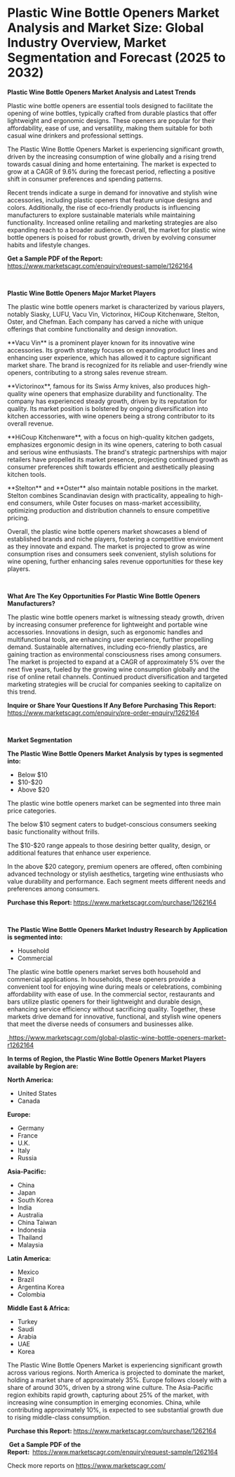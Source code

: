 <p><h1>Plastic Wine Bottle Openers Market Analysis and Market Size: Global Industry Overview, Market Segmentation and Forecast (2025 to 2032)</h1></p><p><strong>Plastic Wine Bottle Openers Market Analysis and Latest Trends</strong></p>
<p><p>Plastic wine bottle openers are essential tools designed to facilitate the opening of wine bottles, typically crafted from durable plastics that offer lightweight and ergonomic designs. These openers are popular for their affordability, ease of use, and versatility, making them suitable for both casual wine drinkers and professional settings. </p><p>The Plastic Wine Bottle Openers Market is experiencing significant growth, driven by the increasing consumption of wine globally and a rising trend towards casual dining and home entertaining. The market is expected to grow at a CAGR of 9.6% during the forecast period, reflecting a positive shift in consumer preferences and spending patterns. </p><p>Recent trends indicate a surge in demand for innovative and stylish wine accessories, including plastic openers that feature unique designs and colors. Additionally, the rise of eco-friendly products is influencing manufacturers to explore sustainable materials while maintaining functionality. Increased online retailing and marketing strategies are also expanding reach to a broader audience. Overall, the market for plastic wine bottle openers is poised for robust growth, driven by evolving consumer habits and lifestyle changes.</p></p>
<p><strong>Get a Sample PDF of the Report:&nbsp;</strong> <a href="https://www.marketscagr.com/enquiry/request-sample/1262164?utm_campaign=2041&utm_medium=2&utm_source=Github&utm_content=ia&utm_term=09022025&utm_id=plastic-wine-bottle-openers">https://www.marketscagr.com/enquiry/request-sample/1262164</a></p>
<p>&nbsp;</p>
<p><strong>Plastic Wine Bottle Openers Major Market Players</strong></p>
<p><p>The plastic wine bottle openers market is characterized by various players, notably Siasky, LUFU, Vacu Vin, Victorinox, HiCoup Kitchenware, Stelton, Oster, and Chefman. Each company has carved a niche with unique offerings that combine functionality and design innovation.</p><p>**Vacu Vin** is a prominent player known for its innovative wine accessories. Its growth strategy focuses on expanding product lines and enhancing user experience, which has allowed it to capture significant market share. The brand is recognized for its reliable and user-friendly wine openers, contributing to a strong sales revenue stream.</p><p>**Victorinox**, famous for its Swiss Army knives, also produces high-quality wine openers that emphasize durability and functionality. The company has experienced steady growth, driven by its reputation for quality. Its market position is bolstered by ongoing diversification into kitchen accessories, with wine openers being a strong contributor to its overall revenue.</p><p>**HiCoup Kitchenware**, with a focus on high-quality kitchen gadgets, emphasizes ergonomic design in its wine openers, catering to both casual and serious wine enthusiasts. The brand's strategic partnerships with major retailers have propelled its market presence, projecting continued growth as consumer preferences shift towards efficient and aesthetically pleasing kitchen tools.</p><p>**Stelton** and **Oster** also maintain notable positions in the market. Stelton combines Scandinavian design with practicality, appealing to high-end consumers, while Oster focuses on mass-market accessibility, optimizing production and distribution channels to ensure competitive pricing.</p><p>Overall, the plastic wine bottle openers market showcases a blend of established brands and niche players, fostering a competitive environment as they innovate and expand. The market is projected to grow as wine consumption rises and consumers seek convenient, stylish solutions for wine opening, further enhancing sales revenue opportunities for these key players.</p></p>
<p>&nbsp;</p>
<p><strong>What Are The Key Opportunities For Plastic Wine Bottle Openers Manufacturers?</strong></p>
<p><p>The plastic wine bottle openers market is witnessing steady growth, driven by increasing consumer preference for lightweight and portable wine accessories. Innovations in design, such as ergonomic handles and multifunctional tools, are enhancing user experience, further propelling demand. Sustainable alternatives, including eco-friendly plastics, are gaining traction as environmental consciousness rises among consumers. The market is projected to expand at a CAGR of approximately 5% over the next five years, fueled by the growing wine consumption globally and the rise of online retail channels. Continued product diversification and targeted marketing strategies will be crucial for companies seeking to capitalize on this trend.</p></p>
<p><strong>Inquire or Share Your Questions If Any Before Purchasing This Report:</strong> <a href="https://www.marketscagr.com/enquiry/pre-order-enquiry/1262164?utm_campaign=2041&utm_medium=2&utm_source=Github&utm_content=ia&utm_term=09022025&utm_id=plastic-wine-bottle-openers">https://www.marketscagr.com/enquiry/pre-order-enquiry/1262164</a></p>
<p>&nbsp;</p>
<p><strong>Market Segmentation</strong></p>
<p><strong>The Plastic Wine Bottle Openers Market Analysis by types is segmented into:</strong></p>
<p><ul><li>Below $10</li><li>$10-$20</li><li>Above $20</li></ul></p>
<p><p>The plastic wine bottle openers market can be segmented into three main price categories. </p><p>The below $10 segment caters to budget-conscious consumers seeking basic functionality without frills. </p><p>The $10-$20 range appeals to those desiring better quality, design, or additional features that enhance user experience. </p><p>In the above $20 category, premium openers are offered, often combining advanced technology or stylish aesthetics, targeting wine enthusiasts who value durability and performance. Each segment meets different needs and preferences among consumers.</p></p>
<p><strong>Purchase this Report:&nbsp;</strong><a href="https://www.marketscagr.com/purchase/1262164?utm_campaign=2041&utm_medium=2&utm_source=Github&utm_content=ia&utm_term=09022025&utm_id=plastic-wine-bottle-openers">https://www.marketscagr.com/purchase/1262164</a></p>
<p>&nbsp;</p>
<p><strong>The Plastic Wine Bottle Openers Market Industry Research by Application is segmented into:</strong></p>
<p><ul><li>Household</li><li>Commercial</li></ul></p>
<p><p>The plastic wine bottle openers market serves both household and commercial applications. In households, these openers provide a convenient tool for enjoying wine during meals or celebrations, combining affordability with ease of use. In the commercial sector, restaurants and bars utilize plastic openers for their lightweight and durable design, enhancing service efficiency without sacrificing quality. Together, these markets drive demand for innovative, functional, and stylish wine openers that meet the diverse needs of consumers and businesses alike.</p></p>
<p><a href="https://www.marketscagr.com/global-plastic-wine-bottle-openers-market-r1262164?utm_campaign=2041&utm_medium=2&utm_source=Github&utm_content=ia&utm_term=09022025&utm_id=plastic-wine-bottle-openers">&nbsp;https://www.marketscagr.com/global-plastic-wine-bottle-openers-market-r1262164</a></p>
<p><strong>In terms of Region, the Plastic Wine Bottle Openers Market Players available by Region are:</strong></p>
<p>
    <p> <strong> North America: </strong>
        <ul>
            <li>United States</li>
            <li>Canada</li>
        </ul>
        </p> 
    <p> <strong> Europe: </strong>
        <ul>
            <li>Germany</li>
            <li>France</li>
            <li>U.K.</li>
            <li>Italy</li>
            <li>Russia</li>
        </ul>
        </p> 
    <p> <strong> Asia-Pacific: </strong>
        <ul>
            <li>China</li>
            <li>Japan</li>
            <li>South Korea</li>
            <li>India</li>
            <li>Australia</li>
            <li>China Taiwan</li>
            <li>Indonesia</li>
            <li>Thailand</li>
            <li>Malaysia</li>
        </ul>
        </p> 
    <p> <strong> Latin America: </strong>
        <ul>
            <li>Mexico</li>
            <li>Brazil</li>
            <li>Argentina Korea</li>
            <li>Colombia</li>
        </ul>
        </p> 
    <p> <strong> Middle East & Africa: </strong>
        <ul>
            <li>Turkey</li>
            <li>Saudi</li>
            <li>Arabia</li>
            <li>UAE</li>
            <li>Korea</li>
        </ul>
    </p>
    </p>
<p><p>The Plastic Wine Bottle Openers Market is experiencing significant growth across various regions. North America is projected to dominate the market, holding a market share of approximately 35%. Europe follows closely with a share of around 30%, driven by a strong wine culture. The Asia-Pacific region exhibits rapid growth, capturing about 25% of the market, with increasing wine consumption in emerging economies. China, while contributing approximately 10%, is expected to see substantial growth due to rising middle-class consumption.</p></p>
<p><strong>Purchase this Report: </strong><a href="https://www.marketscagr.com/purchase/1262164?utm_campaign=2041&utm_medium=2&utm_source=Github&utm_content=ia&utm_term=09022025&utm_id=plastic-wine-bottle-openers">https://www.marketscagr.com/purchase/1262164</a></p>
<p>&nbsp;<strong>Get a Sample PDF of the Report:&nbsp;&nbsp;</strong><a href="https://www.marketscagr.com/enquiry/request-sample/1262164?utm_campaign=2041&utm_medium=2&utm_source=Github&utm_content=ia&utm_term=09022025&utm_id=plastic-wine-bottle-openers">https://www.marketscagr.com/enquiry/request-sample/1262164</a></p>
<p><strong></strong></p>
<p>Check more reports on <a href="https://www.marketscagr.com/?utm_campaign=2041&utm_medium=2&utm_source=Github&utm_content=ia&utm_term=09022025&utm_id=plastic-wine-bottle-openers">https://www.marketscagr.com/</a></p>
